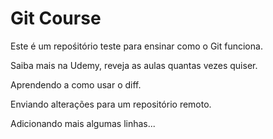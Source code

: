 # Git Course

Este é um repośitório teste para ensinar como o Git funciona.

Saiba mais na Udemy, reveja as aulas quantas vezes quiser.

Aprendendo a como usar o diff.

Enviando alterações para um repositório remoto.

Adicionando mais algumas linhas... 
